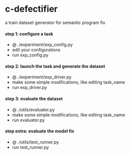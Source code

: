 # c-defectifier
a train dataset generator for semantic program fix

#### step 1: configure a task
- @ ./experiment/exp_config.py
- edit your configurations
- run exp_config.py

#### step 2: launch the task and generate the dataset
- @ ./experiment/exp_driver.py
- make some simple modifications, like editing task_name
- run exp_driver.py

#### step 3: evaluate the dataset
- @ ./utils/evaluator.py
- make some simple modifications, like editing task_name
- run evaluator.py

#### step extra: evaluate the model fix
- @ ./utils/test_runner.py
- run test_runner.py